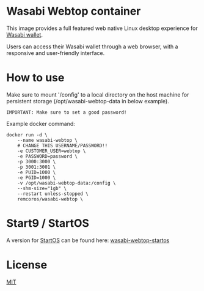 # Wasabi Webtop container

This image provides a full featured web native Linux desktop experience for [Wasabi wallet](https://wasabiwallet.io/).

Users can access their Wasabi wallet through a web browser, with a responsive and user-friendly interface.

# How to use

Make sure to mount '/config' to a local directory on the host machine for persistent storage (/opt/wasabi-webtop-data in below example).

    IMPORTANT: Make sure to set a good password!

Example docker command:

```shell
docker run -d \
    --name wasabi-webtop \
    # CHANGE THIS USERNAME/PASSWORD!!
    -e CUSTOMER_USER=webtop \
    -e PASSWORD=password \
    -p 3000:3000 \
    -p 3001:3001 \
    -e PUID=1000 \
    -e PGID=1000 \
    -v /opt/wasabi-webtop-data:/config \
    --shm-size="1gb" \
    --restart unless-stopped \
    remcoros/wasabi-webtop \
```
# Start9 / StartOS

A version for [StartOS](https://startos.com/) can be found here: [wasabi-webtop-startos](https://github.com/remcoros/wasabi-webtop-startos)

# License

[MIT](LICENSE)
